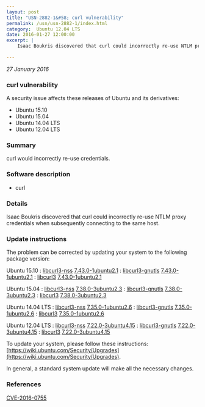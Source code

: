 ```yaml
---
layout: post
title: "USN-2882-1&#58; curl vulnerability"
permalink: /usn/usn-2882-1/index.html
category:  Ubuntu 12.04 LTS
date: 2016-01-27 12:00:00
excerpt: |
    Isaac Boukris discovered that curl could incorrectly re-use NTLM proxy credentials when subsequently connecting to the same host. 
    
--- 
```

 
 

*27 January 2016*

### curl vulnerability

A security issue affects these releases of Ubuntu and its derivatives:

* Ubuntu 15.10
* Ubuntu 15.04
* Ubuntu 14.04 LTS
* Ubuntu 12.04 LTS

### Summary

curl would incorrectly re-use credentials. 

### Software description

* curl 

### Details

Isaac Boukris discovered that curl could incorrectly re-use NTLM proxy credentials when subsequently connecting to the same host. 

### Update instructions

The problem can be corrected by updating your system to the following package version:

Ubuntu 15.10
 : [libcurl3-nss](https://launchpad.net/ubuntu/+source/curl) <span> [7.43.0-1ubuntu2.1](https://launchpad.net/ubuntu/+source/curl/7.43.0-1ubuntu2.1) </span> 
 : [libcurl3-gnutls](https://launchpad.net/ubuntu/+source/curl) <span> [7.43.0-1ubuntu2.1](https://launchpad.net/ubuntu/+source/curl/7.43.0-1ubuntu2.1) </span> 
 : [libcurl3](https://launchpad.net/ubuntu/+source/curl) <span> [7.43.0-1ubuntu2.1](https://launchpad.net/ubuntu/+source/curl/7.43.0-1ubuntu2.1) </span> 

Ubuntu 15.04
 : [libcurl3-nss](https://launchpad.net/ubuntu/+source/curl) <span> [7.38.0-3ubuntu2.3](https://launchpad.net/ubuntu/+source/curl/7.38.0-3ubuntu2.3) </span> 
 : [libcurl3-gnutls](https://launchpad.net/ubuntu/+source/curl) <span> [7.38.0-3ubuntu2.3](https://launchpad.net/ubuntu/+source/curl/7.38.0-3ubuntu2.3) </span> 
 : [libcurl3](https://launchpad.net/ubuntu/+source/curl) <span> [7.38.0-3ubuntu2.3](https://launchpad.net/ubuntu/+source/curl/7.38.0-3ubuntu2.3) </span> 

Ubuntu 14.04 LTS
 : [libcurl3-nss](https://launchpad.net/ubuntu/+source/curl) <span> [7.35.0-1ubuntu2.6](https://launchpad.net/ubuntu/+source/curl/7.35.0-1ubuntu2.6) </span> 
 : [libcurl3-gnutls](https://launchpad.net/ubuntu/+source/curl) <span> [7.35.0-1ubuntu2.6](https://launchpad.net/ubuntu/+source/curl/7.35.0-1ubuntu2.6) </span> 
 : [libcurl3](https://launchpad.net/ubuntu/+source/curl) <span> [7.35.0-1ubuntu2.6](https://launchpad.net/ubuntu/+source/curl/7.35.0-1ubuntu2.6) </span> 

Ubuntu 12.04 LTS
 : [libcurl3-nss](https://launchpad.net/ubuntu/+source/curl) <span> [7.22.0-3ubuntu4.15](https://launchpad.net/ubuntu/+source/curl/7.22.0-3ubuntu4.15) </span> 
 : [libcurl3-gnutls](https://launchpad.net/ubuntu/+source/curl) <span> [7.22.0-3ubuntu4.15](https://launchpad.net/ubuntu/+source/curl/7.22.0-3ubuntu4.15) </span> 
 : [libcurl3](https://launchpad.net/ubuntu/+source/curl) <span> [7.22.0-3ubuntu4.15](https://launchpad.net/ubuntu/+source/curl/7.22.0-3ubuntu4.15) </span> 

To update your system, please follow these instructions: [https://wiki.ubuntu.com/Security/Upgrades](https://wiki.ubuntu.com/Security/Upgrades).

In general, a standard system update will make all the necessary changes. 

### References

 
 [CVE-2016-0755](http://people.ubuntu.com/~ubuntu-security/cve/CVE-2016-0755)
 

